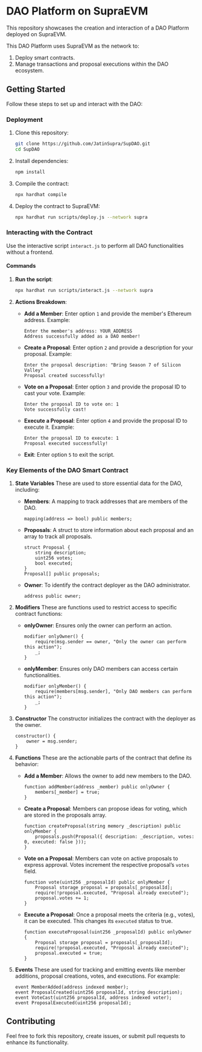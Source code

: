 # **DAO Platform on SupraEVM**
This repository showcases the creation and interaction of a DAO Platform deployed on SupraEVM.

This DAO Platform uses SupraEVM as the network to:
1. Deploy smart contracts.
2. Manage transactions and proposal executions within the DAO ecosystem.

## **Getting Started**
Follow these steps to set up and interact with the DAO:

### **Deployment**
1. Clone this repository:

   ```bash
   git clone https://github.com/JatinSupra/SupDAO.git
   cd SupDAO
   ```
2. Install dependencies:

   ```bash
   npm install
   ```
3. Compile the contract:

   ```bash
   npx hardhat compile
   ```
4. Deploy the contract to SupraEVM:

   ```bash
   npx hardhat run scripts/deploy.js --network supra
   ```

### **Interacting with the Contract**
Use the interactive script `interact.js` to perform all DAO functionalities without a frontend.

#### **Commands**
1. **Run the script**:

   ```bash
   npx hardhat run scripts/interact.js --network supra
   ```
2. **Actions Breakdown**:
   - **Add a Member**:
     Enter option `1` and provide the member's Ethereum address.
     Example:

     ```plaintext
     Enter the member's address: YOUR_ADDRESS
     Address successfully added as a DAO member!
     ```
   - **Create a Proposal**:
     Enter option `2` and provide a description for your proposal.
     Example:
     ```plaintext
     Enter the proposal description: "Bring Season 7 of Silicon Valley"
     Proposal created successfully!
     ```
   - **Vote on a Proposal**:
     Enter option `3` and provide the proposal ID to cast your vote.
     Example:
     ```plaintext
     Enter the proposal ID to vote on: 1
     Vote successfully cast!
     ```
   - **Execute a Proposal**:
     Enter option `4` and provide the proposal ID to execute it.
     Example:
     ```plaintext
     Enter the proposal ID to execute: 1
     Proposal executed successfully!
     ```
   - **Exit**:
     Enter option `5` to exit the script.

### **Key Elements of the DAO Smart Contract**

1. **State Variables**
   These are used to store essential data for the DAO, including:
   - **Members**: A mapping to track addresses that are members of the DAO.

     ```solidity
     mapping(address => bool) public members;
     ```
   - **Proposals**: A struct to store information about each proposal and an array to track all proposals.

     ```solidity
     struct Proposal {
         string description;
         uint256 votes;
         bool executed;
     }
     Proposal[] public proposals;
     ```
   - **Owner**: To identify the contract deployer as the DAO administrator.

     ```solidity
     address public owner;
     ```

2. **Modifiers**
   These are functions used to restrict access to specific contract functions:
   - **onlyOwner**: Ensures only the owner can perform an action.

     ```solidity
     modifier onlyOwner() {
         require(msg.sender == owner, "Only the owner can perform this action");
         _;
     }
     ```
   - **onlyMember**: Ensures only DAO members can access certain functionalities.

     ```solidity
     modifier onlyMember() {
         require(members[msg.sender], "Only DAO members can perform this action");
         _;
     }
     ```

3. **Constructor**
   The constructor initializes the contract with the deployer as the owner.

   ```solidity
   constructor() {
       owner = msg.sender;
   }
   ```

4. **Functions**
   These are the actionable parts of the contract that define its behavior:

   - **Add a Member**:
     Allows the owner to add new members to the DAO.

     ```solidity
     function addMember(address _member) public onlyOwner {
         members[_member] = true;
     }
     ```
   - **Create a Proposal**:
     Members can propose ideas for voting, which are stored in the proposals array.

     ```solidity
     function createProposal(string memory _description) public onlyMember {
         proposals.push(Proposal({ description: _description, votes: 0, executed: false }));
     }
     ```
   - **Vote on a Proposal**:
     Members can vote on active proposals to express approval. Votes increment the respective proposal’s `votes` field.

     ```solidity
     function vote(uint256 _proposalId) public onlyMember {
         Proposal storage proposal = proposals[_proposalId];
         require(!proposal.executed, "Proposal already executed");
         proposal.votes += 1;
     }
     ```

   - **Execute a Proposal**:
     Once a proposal meets the criteria (e.g., votes), it can be executed. This changes its `executed` status to true.

     ```solidity
     function executeProposal(uint256 _proposalId) public onlyOwner {
         Proposal storage proposal = proposals[_proposalId];
         require(!proposal.executed, "Proposal already executed");
         proposal.executed = true;
     }
     ```

5. **Events**
   These are used for tracking and emitting events like member additions, proposal creations, votes, and executions. For example:

   ```solidity
   event MemberAdded(address indexed member);
   event ProposalCreated(uint256 proposalId, string description);
   event VoteCast(uint256 proposalId, address indexed voter);
   event ProposalExecuted(uint256 proposalId);
   ```

## **Contributing**
Feel free to fork this repository, create issues, or submit pull requests to enhance its functionality.
